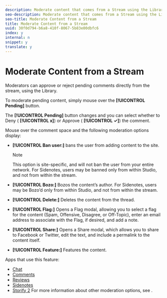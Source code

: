 ```yaml
---
description: Moderate content that comes from a Stream using the Library.
seo-description: Moderate content that comes from a Stream using the Library.
seo-title: Moderate Content from a Stream
title: Moderate Content from a Stream
uuid: 30f0d794-b6a8-410f-8067-5b83e00dbfc6
index: y
internal: n
snippet: y
translate: y
---
```


# Moderate Content from a Stream

Moderators can approve or reject pending comments directly from the stream, using the Library.

To moderate pending content, simply mouse over the **[!UICONTROL  Pending]** button.

The **[!UICONTROL  Pending]** button changes and you can select whether to Deny ( **[!UICONTROL  x]**) or Approve ( **[!UICONTROL  ✓]**) the comment.

Mouse over the comment space and the following moderation options display:

* **[!UICONTROL  Ban user:]** bans the user from adding content to the site.

  >[!NOTE]
  >
  >This option is site-specific, and will not ban the user from your entire network. For Sidenotes, users may be banned only from within Studio, and not from within the stream.

* **[!UICONTROL  Bozo:]** Bozos the content’s author. For Sidenotes, users may be Bozo’d only from within Studio, and not from within the stream.
* **[!UICONTROL  Delete:]** Deletes the content from the thread.
* **[!UICONTROL  Flag:]** Opens a Flag modal, allowing you to select a flag for the content (Spam, Offensive, Disagree, or Off-Topic), enter an email address to associate with the Flag, if desired, and add a note.
* **[!UICONTROL  Share:]** Opens a Share modal, which allows you to share to Facebook or Twitter, edit the text, and include a permalink to the content itself.
* **[!UICONTROL  Feature:]** Features the content.

<a id="section_blk_ccj_h1b"></a>

Apps that use this feature:

* [ Chat](../c_chat_app/c_chat_app.md#c_chat_app)
* [ Comments](c_comments_app.md#c_comments_app)
* [ Reviews](../c_reviews_app/c_reviews_app.md#c_reviews_app)
* [ Sidenotes](../c_sidenotes_app/c_sidenotes_app.md#c_sidenotes_app)
* [ Storify 2](../c_storify2/c_storify2.md#c_storify2)
For more information about other moderation options, see [](../c_about_moderation/c_about_moderation.md#c_about_moderation).
